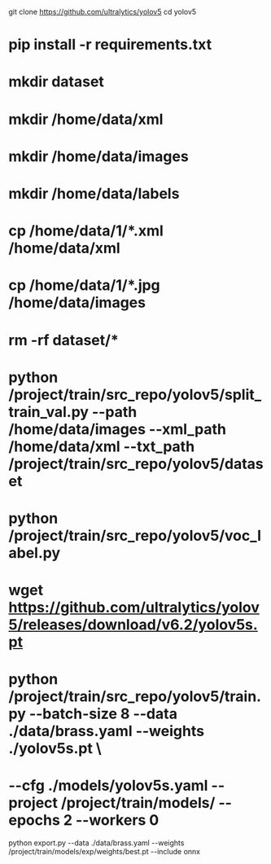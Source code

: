 git clone https://github.com/ultralytics/yolov5
cd yolov5
# pip install -r requirements.txt
# mkdir dataset
# mkdir /home/data/xml
# mkdir /home/data/images
# mkdir /home/data/labels
# cp /home/data/1/*.xml /home/data/xml
# cp /home/data/1/*.jpg /home/data/images
# rm -rf dataset/*
# python /project/train/src_repo/yolov5/split_train_val.py --path /home/data/images --xml_path /home/data/xml  --txt_path /project/train/src_repo/yolov5/dataset
# python /project/train/src_repo/yolov5/voc_label.py

# wget https://github.com/ultralytics/yolov5/releases/download/v6.2/yolov5s.pt
# python /project/train/src_repo/yolov5/train.py  --batch-size 8 --data ./data/brass.yaml --weights ./yolov5s.pt \
# --cfg ./models/yolov5s.yaml --project /project/train/models/ --epochs 2 --workers 0

python export.py --data ./data/brass.yaml --weights /project/train/models/exp/weights/best.pt --include onnx